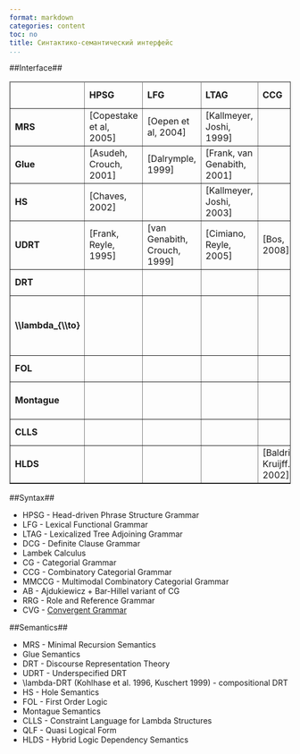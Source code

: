```yaml
---
format: markdown
categories: content
toc: no
title: Синтактико-семантический интерфейс
...
```



##Interface##

<table border="1">
<thead>
 <tr>
  <td></td>
  <td><strong>HPSG</strong></td>
  <td><strong>LFG</strong></td>
  <td><strong>LTAG</strong></td>
  <td><strong>CCG</strong></td>
  <td><strong>Lambek Calculus</strong></td>
  <td><strong>DCG/CFG</strong></td>
 </tr>
</thead>
<tbody>
 <tr>
  <td><strong>MRS</strong></td>
  <td>[Copestake et al, 2005]</td>
  <td>[Oepen et al, 2004]</td>
  <td>[Kallmeyer, Joshi, 1999]</td>
  <td></td>
  <td></td>
  <td></td>
 </tr>
 <tr>
  <td><strong>Glue</strong></td>
  <td>[Asudeh, Crouch, 2001]</td>
  <td>[Dalrymple, 1999]</td>
  <td>[Frank, van Genabith, 2001]</td>
  <td></td>
  <td></td>
  <td></td>
 </tr>
 <tr>
  <td><strong>HS</strong></td>
  <td>[Chaves, 2002]</td>
  <td></td>
  <td>[Kallmeyer, Joshi, 2003]</td>
  <td></td>
  <td></td>
  <td></td>
 </tr>
 <tr>
  <td><strong>UDRT</strong></td>
  <td>[Frank, Reyle, 1995]</td>
  <td>[van Genabith, Crouch, 1999]</td>
  <td>[Cimiano, Reyle, 2005]</td>
  <td>[Bos, 2008]</td>
  <td></td>
  <td></td>
 </tr>
 <tr>
  <td><strong>DRT</strong></td>
  <td></td>
  <td></td>
  <td></td>
  <td></td>
  <td>[Muskens, 1994]</td>
  <td></td>
 </tr>
 <tr>
  <td><strong>\\lambda_{\\to}</strong></td>
  <td></td>
  <td></td>
  <td></td>
  <td></td>
  <td>[Van Benthem, 1983], [Moortgart, 1988]</td>
  <td></td>
 </tr>
 <tr>
  <td><strong>FOL</strong></td>
  <td></td>
  <td></td>
  <td></td>
  <td></td>
  <td></td>
  <td>[Blackburn, Bos, ?]</td>
 </tr>
 <tr>
  <td><strong>Montague</strong></td>
  <td></td>
  <td></td>
  <td></td>
  <td></td>
  <td>[Van Benthem, 1986]</td>
  <td></td>
 </tr>
 <tr>
  <td><strong>CLLS</strong></td>
  <td></td>
  <td></td>
  <td></td>
  <td></td>
  <td></td>
  <td>[Blackburn, Bos, ?]</td>
 </tr>
 <tr>
  <td><strong>HLDS</strong></td>
  <td></td>
  <td></td>
  <td></td>
  <td>[Baldridge, Kruijff. 2002]</td>
  <td></td>
  <td></td>
 </tr>

</tbody>
</table>

##Syntax##

  * HPSG - Head-driven Phrase Structure Grammar
  * LFG - Lexical Functional Grammar
  * LTAG - Lexicalized Tree Adjoining Grammar
  * DCG - Definite Clause Grammar
  * Lambek Calculus
  * CG - Categorial Grammar
  * CCG - Combinatory Categorial Grammar
  * MMCCG - Multimodal Combinatory Categorial Grammar
  * AB - Ajdukiewicz + Bar-Hillel variant of CG
  * RRG - Role and Reference Grammar
  * CVG - [Convergent Grammar](http://www.ling.ohio-state.edu/~scott/cvg/)

##Semantics##

  * MRS - Minimal Recursion Semantics
  * Glue Semantics
  * DRT - Discourse Representation Theory
  * UDRT - Underspecified DRT  
  * \\lambda-DRT (Kohlhase et al. 1996, Kuschert 1999) - compositional DRT
  * HS - Hole Semantics
  * FOL - First Order Logic
  * Montague Semantics
  * CLLS - Constraint Language for Lambda Structures
  * QLF - Quasi Logical Form
  * HLDS - Hybrid Logic Dependency Semantics
